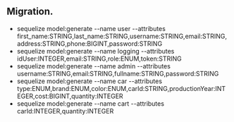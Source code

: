 ## Migration.
* sequelize model:generate --name user --attributes first_name:STRING,last_name:STRING,username:STRING,email:STRING,address:STRING,phone:BIGINT,password:STRING
* sequelize model:generate --name logging --attributes idUser:INTEGER,email:STRING,role:ENUM,token:STRING
* sequelize model:generate --name admin --attributes username:STRING,email:STRING,fullname:STRING,password:STRING
* sequelize model:generate --name car --attributes type:ENUM,brand:ENUM,color:ENUM,carId:STRING,productionYear:INTEGER,cost:BIGINT,quantity:INTEGER
* sequelize model:generate --name cart --attributes carId:INTEGER,quantity:INTEGER